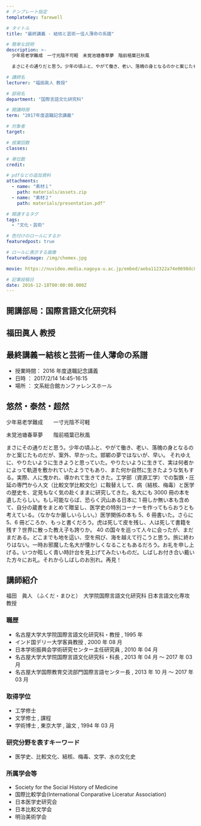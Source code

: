 ```yaml
---
# テンプレート指定
templateKey: farewell

# タイトル
title: "最終講義 - 結核と芸術ー佳人薄命の系譜"

# 簡単な説明
description: >-
  少年易老学難成　一寸光陰不可軽　未覚池塘春草夢　階前梧葉已秋風　

  まさにその通りだと思う。少年の頃ふと、やがて働き、老い、落魄の身となるのかと案じたものだが、案外、早かった。邯鄲の夢ではないが、早い。 それゆえに、やりたいように生きようと思っていた。やりたいように生きて、実は何者かによって軌道を敷かれていたようでもあり、また何か自然に生きたような気もする。実際、人に曳かれ、導かれて生きてきた。工学部（資源工学）での製鉄・圧延の専門から人文（比較文学比較文化）に鞍替えして、病（結核、梅毒）と医学の歴史を、定見もなく気の赴くままに研究してきた。名大にも3000冊の本を遺したらしい。もし可能ならば、恐らく沢山ある日本に 1 冊しか無い本も含めて、自分の蔵書をまとめて贈呈し、医学史の特別コーナーを作ってもらおうとも考えている。（なかなか厳しいらしい。）医学関係の本も 5、6 冊書いた。さらに 5、6 冊どころか、もっと書くだろう。虎は死して皮を残し、人は死して書籍を残す？世界に散った教え子も誇りか。 40の国々を巡って人々に会ったが、まだまだある。どこまでも地を這い、空を飛び、海を越えて行こうと思う。旅に終わりはない。一時お邪魔した名大が懐かしくなることもあるだろう。お礼を申し上げる。いつか眩しく青い時計台を見上げてみたいものだ。しばしお付き合い戴いた方々にお礼。それからしばしのお別れ。再見！

# 講師名
lecturer: "福田眞人 教授"

# 部局名
department: "国際言語文化研究科"

# 開講時限
term: "2017年度退職記念講義"

# 対象者
target:

# 授業回数
classes:

# 単位数
credit:

# pdfなどの追加資料
attachments:
  - name: "素材１"
    path: materials/assets.zip
  - name: "素材２"
    path: materials/presentation.pdf"

# 関連するタグ
tags:
  - "文化・芸術"

# 色付けのロールにするか
featuredpost: true

# ロールに表示する画像
featuredimage: /img/chemex.jpg

movie: https://nuvideo.media.nagoya-u.ac.jp/embed/aeba112322a74e0698dc86c556cba371e79878bb/

# 記事投稿日
date: 2016-12-18T00:00:00.000Z
---
```


## 開講部局：国際言語文化研究科

## 福田眞人 教授

## 最終講義ー結核と芸術ー佳人薄命の系譜

- 授業時間： 2016 年度退職記念講義
- 日時 ： 2017/2/14 14:45-16:15
- 場所 ： 文系総合館カンファレンスホール

## 悠然・泰然・超然

少年易老学難成　　一寸光陰不可軽

未覚池塘春草夢　　階前梧葉已秋風

まさにその通りだと思う。少年の頃ふと、やがて働き、老い、落魄の身となるのかと案じたものだが、案外、早かった。邯鄲の夢ではないが、早い。 それゆえに、やりたいように生きようと思っていた。やりたいように生きて、実は何者かによって軌道を敷かれていたようでもあり、また何か自然に生きたような気もする。実際、人に曳かれ、導かれて生きてきた。工学部（資源工学）での製鉄・圧延の専門から人文（比較文学比較文化）に鞍替えして、病（結核、梅毒）と医学の歴史を、定見もなく気の赴くままに研究してきた。名大にも 3000 冊の本を遺したらしい。もし可能ならば、恐らく沢山ある日本に 1 冊しか無い本も含めて、自分の蔵書をまとめて贈呈し、医学史の特別コーナーを作ってもらおうとも考えている。（なかなか厳しいらしい。）医学関係の本も 5、6 冊書いた。さらに 5、6 冊どころか、もっと書くだろう。虎は死して皮を残し、人は死して書籍を残す？世界に散った教え子も誇りか。 40 の国々を巡って人々に会ったが、まだまだある。どこまでも地を這い、空を飛び、海を越えて行こうと思う。旅に終わりはない。一時お邪魔した名大が懐かしくなることもあるだろう。お礼を申し上げる。いつか眩しく青い時計台を見上げてみたいものだ。しばしお付き合い戴いた方々にお礼。それからしばしのお別れ。再見！

## 講師紹介

福田　眞人 （ふくだ・まひと）　大学院国際言語文化研究科 日本言語文化専攻　教授

### 職歴

- 名古屋大学大学院国際言語文化研究科・教授 , 1995 年
- インド国デリー大学客員教授 , 2000 年 08 月
- 日本学術振興会学術研究センター主任研究員 , 2010 年 04 月
- 名古屋大学大学院国際言語文化研究科・科長 , 2013 年 04 月 ～ 2017 年 03 月
- 名古屋大学国際教育交流部門国際言語センター長 , 2013 年 10 月 ～ 2017 年 03 月

### 取得学位

- 工学修士
- 文学修士 , 課程
- 学術博士 , 東京大学 , 論文 , 1994 年 03 月

### 研究分野を表すキーワード

- 医学史、比較文化、結核、梅毒、文学、水の文化史

### 所属学会等

- Society for the Social History of Medicine
- 国際比較学会(International Conparative Liceratur Association)
- 日本医学史研究会
- 日本比較文学会
- 明治美術学会
